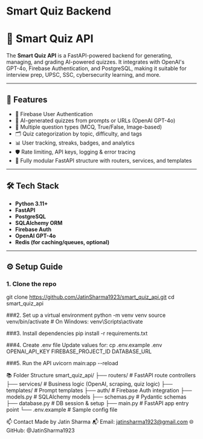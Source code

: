 # Smart Quiz Backend
# 🧠 Smart Quiz API

The **Smart Quiz API** is a FastAPI-powered backend for generating, managing, and grading AI-powered quizzes. It integrates with OpenAI's GPT-4o, Firebase Authentication, and PostgreSQL, making it suitable for interview prep, UPSC, SSC, cybersecurity learning, and more.

---

## 🚀 Features

- 🔐 Firebase User Authentication
- 🤖 AI-generated quizzes from prompts or URLs (OpenAI GPT-4o)
- 🧠 Multiple question types (MCQ, True/False, Image-based)
- 🗂️ Quiz categorization by topic, difficulty, and tags
- 📊 User tracking, streaks, badges, and analytics
- 🛡️ Rate limiting, API keys, logging & error tracing
- 🧰 Fully modular FastAPI structure with routers, services, and templates

---

## 🛠️ Tech Stack

- **Python 3.11+**
- **FastAPI**
- **PostgreSQL**
- **SQLAlchemy ORM**
- **Firebase Auth**
- **OpenAI GPT-4o**
- **Redis (for caching/queues, optional)**

---

## ⚙️ Setup Guide

### 1. Clone the repo
git clone https://github.com/JatinSharma1923/smart_quiz_api.git
cd smart_quiz_api

###2. Set up a virtual environment
python -m venv venv
source venv/bin/activate  # On Windows: venv\Scripts\activate

###3. Install dependencies
pip install -r requirements.txt

###4. Create .env file
Update values for:
cp .env.example .env
OPENAI_API_KEY
FIREBASE_PROJECT_ID
DATABASE_URL

###5. Run the API
uvicorn main:app --reload

📚 Folder Structure
smart_quiz_api/
├── routers/           # FastAPI route controllers
├── services/          # Business logic (OpenAI, scraping, quiz logic)
├── templates/         # Prompt templates
├── auth/              # Firebase Auth integration
├── models.py          # SQLAlchemy models
├── schemas.py         # Pydantic schemas
├── database.py        # DB session & setup
├── main.py            # FastAPI app entry point
└── .env.example       # Sample config file



📫 Contact
Made by Jatin Sharma
📬 Email: jatinsharma1923@gmail.com
🌐 GitHub: @JatinSharma1923



